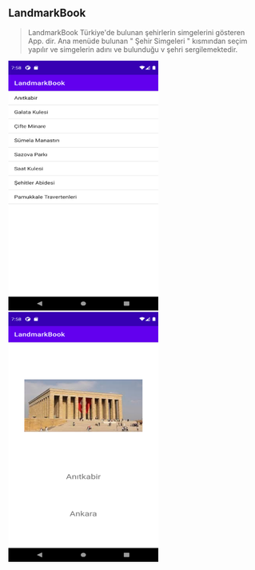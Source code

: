 ﻿## LandmarkBook

> LandmarkBook Türkiye'de bulunan şehirlerin simgelerini gösteren App. dir.
Ana menüde bulunan " Şehir Simgeleri " kısmından seçim yapılır ve simgelerin adını ve bulunduğu  v şehri sergilemektedir.

<img alt="LandmarkBook-1" src="https://github.com/furkanerzurumlu/Java-LandmarkBook/blob/main/LandmarkBook-1.png?raw=true" width="300" height="500">  
<img alt="LandmarkBook-2" src="https://github.com/furkanerzurumlu/Java-LandmarkBook/blob/main/LandmarkBook-2.png?raw=true" width="300" height="500">  
